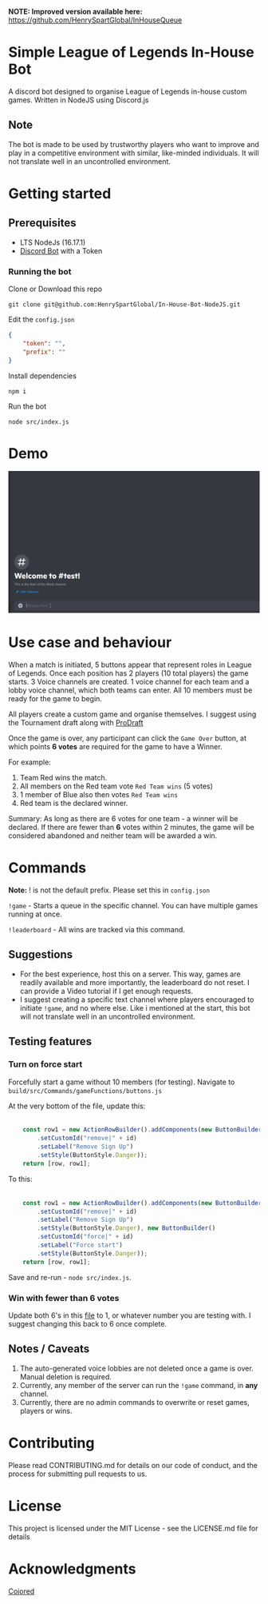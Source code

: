**NOTE: Improved version available here:**  https://github.com/HenrySpartGlobal/InHouseQueue

# Simple League of Legends In-House Bot 
A discord bot designed to organise League of Legends in-house custom games. 
Written in NodeJS using Discord.js

## Note
The bot is made to be used by trustworthy players who want to improve and play in a competitive environment with similar, like-minded individuals. It will not translate well in an uncontrolled environment. 

# Getting started

## Prerequisites 
- LTS NodeJs (16.17.1)
- [Discord Bot](https://discord.com/developers/applications) with a Token 

### Running the bot

Clone or Download this repo
```
git clone git@github.com:HenrySpartGlobal/In-House-Bot-NodeJS.git
```

Edit the `config.json`

```json
{
    "token": "",
    "prefix": ""
}

```

Install dependencies 

```
npm i
```

Run the bot 
```
node src/index.js
```

# Demo

![](https://github.com/HenrySpartGlobal/In-House-Bot-NodeJS/blob/main/media/DefiantDistantBass-size_restricted.gif)

# Use case and behaviour  
When a match is initiated, 5 buttons appear that represent roles in League of Legends. Once each position has 2 players (10 total players) the game starts. 3 Voice channels are created. 1 voice channel for each team and a lobby voice channel, which both teams can enter. All 10 members must be ready for the game to begin. 

All players create a custom game and organise themselves. I suggest using the Tournament draft along with [ProDraft](http://prodraft.leagueoflegends.com/)

Once the game is over, any participant can click the `Game Over` button, at which points **6 votes** are required for the game to have a Winner. 

For example:
1. Team Red wins the match. 
2. All members on the Red team vote `Red Team wins` (5 votes)
3. 1 member of Blue also then votes `Red Team wins`
4. Red team is the declared winner.

Summary: As long as there are 6 votes for one team - a winner will be declared.
If there are fewer than **6** votes within 2 minutes, the game will be considered abandoned and neither team will be awarded a win. 

# Commands
**Note:** ! is not the default prefix. Please set this in `config.json`

`!game` - Starts a queue in the specific channel. You can have multiple games running at once.

`!leaderboard` - All wins are tracked via this command. 
 
## Suggestions 

- For the best experience, host this on a server. This way, games are readily available and more importantly, the leaderboard do not reset. I can provide a Video tutorial if I get enough requests.
- I suggest creating a specific text channel where players encouraged to initiate `!game`, and no where else. Like i mentioned at the start, this bot will not translate well in an uncontrolled environment.  

## Testing features
### Turn on force start
Forcefully start a game without 10 members (for testing).
Navigate to `build/src/Commands/gameFunctions/buttons.js`

At the very bottom of the file, update this:
```javascript

    const row1 = new ActionRowBuilder().addComponents(new ButtonBuilder()
        .setCustomId("remove|" + id)
        .setLabel("Remove Sign Up")
        .setStyle(ButtonStyle.Danger));
    return [row, row1];
```

To this:
```javascript

    const row1 = new ActionRowBuilder().addComponents(new ButtonBuilder()
        .setCustomId("remove|" + id)
        .setLabel("Remove Sign Up")
        .setStyle(ButtonStyle.Danger), new ButtonBuilder()
        .setCustomId("force|" + id)
        .setLabel("Force start")
        .setStyle(ButtonStyle.Danger));
    return [row, row1];
```

Save and re-run - `node src/index.js`.

### Win with fewer than 6 votes
Update both 6's in this [file](https://github.com/HenrySpartGlobal/In-House-Bot-NodeJS/blob/main/build/src/Commands/game.js#L110) to 1, or whatever number you are testing with. I suggest changing this back to 6 once complete.

## Notes / Caveats
1. The auto-generated voice lobbies are not deleted once a game is over. Manual deletion is required. 
2. Currently, any member of the server can run the `!game` command, in **any** channel.
3. Currently, there are no admin commands to overwrite or reset games, players or wins. 

# Contributing
Please read CONTRIBUTING.md for details on our code of conduct, and the process for submitting pull requests to us.

# License
This project is licensed under the MIT License - see the LICENSE.md file for details

# Acknowledgments
[Cojored](https://cojored.com/)
